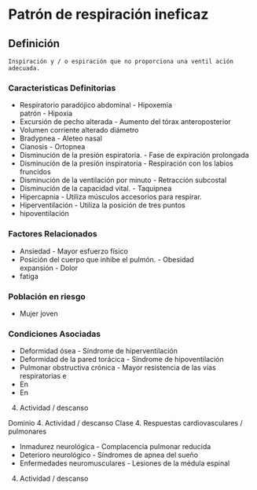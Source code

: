 # Patrón de respiración ineficaz
## Definición
	Inspiración y / o espiración que no proporciona una ventil ación adecuada.

### Caracteristicas Definitorias
- Respiratorio paradójico abdominal  - Hipoxemia  
 patrón  - Hipoxia  
- Excursión de pecho alterada  - Aumento del tórax 
anteroposterior  
- Volumen corriente alterado   diámetro  
- Bradypnea  - Aleteo nasal  
- Cianosis  - Ortopnea  
- Disminución de la presión 
espiratoria.  - Fase de expiración prolongada  
- Disminución de la presión 
inspiratoria  - Respiración con los labios 
fruncidos  
- Disminución de la ventilación por 
minuto  - Retracción subcostal  
- Disminución de la capacidad vital.  - Taquipnea  
- Hipercapnia  - Utiliza músculos accesorios para 
respirar.  
- Hiperventilación  - Utiliza la posición de tres puntos   
- hipoventilación

### Factores Relacionados
- Ansiedad  - Mayor esfuerzo físico  
- Posición del cuerpo que inhibe el 
pulmón.  - Obesidad  
 expansión  - Dolor  
- fatiga

### Población en riesgo
- Mujer joven

### Condiciones Asociadas
- Deformidad ósea  - Síndrome de 
hiperventilación  
- Deformidad de la pared torácica  - Síndrome de 
hipoventilación  
- Pulmonar obstructiva crónica  - Mayor resistencia de las 
vías respiratorias   e 
- En 
- En 
 
 
 
 
 
 
 
 
 
 
 
 
 
 
 
 
 
 
 
 4. Actividad / descanso
 
 
Dominio 4. Actividad / descanso  Clase 4. Respuestas cardiovasculares / pulmonares  
 
 
 
- Inmadurez neurológica  - Complacencia pulmonar reducida  
- Deterioro neurológico  - Síndromes de apnea del sueño  
- Enfermedades 
neuromusculares  - Lesiones de la médula espinal   
 
 
 
 
 
 
 
 
 
 4. Actividad / descanso

